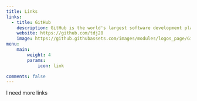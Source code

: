 ```yaml
---
title: Links
links:
  - title: GitHub
    description: GitHub is the world's largest software development platform.
    website: https://github.com/tdj28
    image: https://github.githubassets.com/images/modules/logos_page/GitHub-Mark.png
menu:
    main: 
        weight: 4
        params:
            icon: link

comments: false
---
```

I need more links